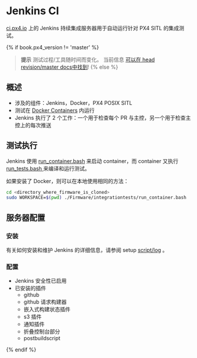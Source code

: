 # Jenkins CI

[ci.px4.io](http://ci.px4.io/) 上的 Jenkins 持续集成服务器用于自动运行针对 PX4 SITL 的集成测试。

{% if book.px4_version != 'master' %}

> **提示** 测试过程/工具随时间而变化。 当前信息 [可以在 head revision/master docs中找到](https://dev.px4.io/master/en/test_and_ci/)! {% else %} <!-- START: details below displayed only in master -->

## 概述

- 涉及的组件：Jenkins，Docker，PX4 POSIX SITL
- 测试在 [Docker Containers](../test_and_ci/docker.md) 内运行
- Jenkins 执行了 2 个工作：一个用于检查每个 PR 与主控，另一个用于检查主控上的每次推送

## 测试执行

Jenkins 使用 [run_container.bash](https://github.com/PX4/Firmware/blob/master/integrationtests/run_container.bash) 来启动 container，而 container 又执行 [ run_tests.bash ](https://github.com/PX4/Firmware/blob/master/integrationtests/run_tests.bash) 来编译和运行测试。

如果安装了 Docker，则可以在本地使用相同的方法：

```sh
cd <directory_where_firmware_is_cloned>
sudo WORKSPACE=$(pwd) ./Firmware/integrationtests/run_container.bash
```

## 服务器配置

### 安装

有关如何安装和维护 Jenkins 的详细信息，请参阅 setup [script/log](https://github.com/PX4/containers/tree/master/scripts/jenkins) 。

### 配置

- Jenkins 安全性已启用
- 已安装的插件 
    - github
    - github 请求构建器
    - 嵌入式构建状态插件
    - s3 插件
    - 通知插件
    - 折叠控制台部分
    - postbuildscript

{% endif %} <!-- END: details above displayed only in master -->
